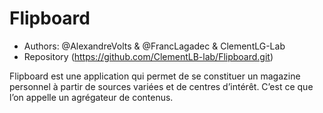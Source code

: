 # Flipboard

* Authors: @AlexandreVolts & @FrancLagadec & ClementLG-Lab
* Repository (https://github.com/ClementLB-lab/Flipboard.git)

Flipboard est une application qui permet de se constituer un magazine personnel à partir de sources variées et de centres d’intérêt. C’est ce que l’on appelle un agrégateur de contenus.